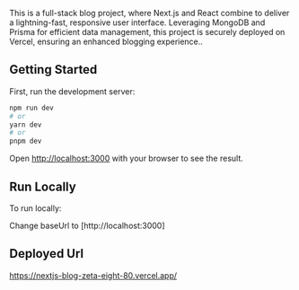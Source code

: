 This is a full-stack blog project, where Next.js and React combine to deliver a lightning-fast, responsive user interface. Leveraging MongoDB and Prisma for efficient data management, this project is securely deployed on Vercel, ensuring an enhanced blogging experience..

## Getting Started

First, run the development server:

```bash
npm run dev
# or
yarn dev
# or
pnpm dev
```

Open [http://localhost:3000](http://localhost:3000) with your browser to see the result.

## Run Locally

To run locally:

Change baseUrl to [http://localhost:3000]


## Deployed Url

https://nextjs-blog-zeta-eight-80.vercel.app/
